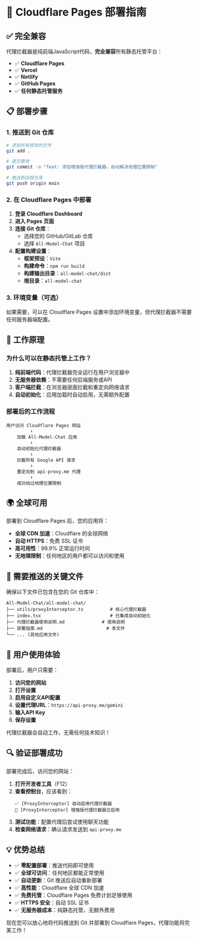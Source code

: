 # 🚀 Cloudflare Pages 部署指南

## ✅ 完全兼容

代理拦截器是纯前端JavaScript代码，**完全兼容**所有静态托管平台：

- ✅ **Cloudflare Pages**
- ✅ **Vercel**
- ✅ **Netlify**
- ✅ **GitHub Pages**
- ✅ **任何静态托管服务**

## 📋 部署步骤

### 1. 推送到 Git 仓库

```bash
# 添加所有修改的文件
git add .

# 提交更改
git commit -m "feat: 添加增强版代理拦截器，自动解决地理位置限制"

# 推送到远程仓库
git push origin main
```

### 2. 在 Cloudflare Pages 中部署

1. **登录 Cloudflare Dashboard**
2. **进入 Pages 页面**
3. **连接 Git 仓库**：
   - 选择您的 GitHub/GitLab 仓库
   - 选择 `All-Model-Chat` 项目
4. **配置构建设置**：
   - **框架预设**：`Vite`
   - **构建命令**：`npm run build`
   - **构建输出目录**：`all-model-chat/dist`
   - **根目录**：`all-model-chat`

### 3. 环境变量（可选）

如果需要，可以在 Cloudflare Pages 设置中添加环境变量，但代理拦截器不需要任何服务器端配置。

## 🔧 工作原理

### 为什么可以在静态托管上工作？

1. **纯前端代码**：代理拦截器完全运行在用户浏览器中
2. **无服务器依赖**：不需要任何后端服务或API
3. **客户端拦截**：在浏览器层面拦截和重定向网络请求
4. **自动初始化**：应用加载时自动启用，无需额外配置

### 部署后的工作流程

```
用户访问 Cloudflare Pages 网站
         ↓
    加载 All-Model-Chat 应用
         ↓
    自动初始化代理拦截器
         ↓
    拦截所有 Google API 请求
         ↓
    重定向到 api-proxy.me 代理
         ↓
    成功绕过地理位置限制
```

## 🌍 全球可用

部署到 Cloudflare Pages 后，您的应用将：

- **全球 CDN 加速**：Cloudflare 的全球网络
- **自动 HTTPS**：免费 SSL 证书
- **高可用性**：99.9% 正常运行时间
- **无地理限制**：任何地区的用户都可以访问和使用

## 📁 需要推送的关键文件

确保以下文件已包含在您的 Git 仓库中：

```
All-Model-Chat/all-model-chat/
├── utils/proxyInterceptor.ts          # 核心代理拦截器
├── index.tsx                          # 已集成自动初始化
├── 代理拦截器使用说明.md              # 使用说明
├── 部署指南.md                        # 本文件
└── ... (其他应用文件)
```

## 🎯 用户使用体验

部署后，用户只需要：

1. **访问您的网站**
2. **打开设置**
3. **启用自定义API配置**
4. **设置代理URL**：`https://api-proxy.me/gemini`
5. **输入API Key**
6. **保存设置**

代理拦截器会自动工作，无需任何技术知识！

## 🔍 验证部署成功

部署完成后，访问您的网站：

1. **打开开发者工具**（F12）
2. **查看控制台**，应该看到：
   ```
   ✅ [ProxyInterceptor] 自动启用代理拦截器
   🔧 [ProxyInterceptor] 增强版代理拦截器已启用
   ```
3. **测试功能**：配置代理后尝试使用聊天功能
4. **检查网络请求**：确认请求发送到 `api-proxy.me`

## 💡 优势总结

- ✅ **零配置部署**：推送代码即可使用
- ✅ **全球可访问**：任何地区都能正常使用
- ✅ **自动更新**：Git 推送后自动重新部署
- ✅ **高性能**：Cloudflare 全球 CDN 加速
- ✅ **免费托管**：Cloudflare Pages 免费计划足够使用
- ✅ **HTTPS 安全**：自动 SSL 证书
- ✅ **无服务器成本**：纯静态托管，无额外费用

现在您可以放心地将代码推送到 Git 并部署到 Cloudflare Pages，代理功能将完美工作！
